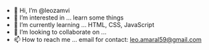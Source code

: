 - 👋 Hi, I’m @leozamvi
- 👀 I’m interested in ... learn some things
- 🌱 I’m currently learning ... HTML, CSS, JavaScript
- 💞️ I’m looking to collaborate on ... 
- 📫 How to reach me ... email for contact: leo.amaral59@gmail.com

<!---
leozamvi/leozamvi is a ✨ special ✨ repository because its `README.md` (this file) appears on your GitHub profile.
You can click the Preview link to take a look at your changes.
--->
